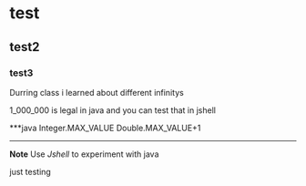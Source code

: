 # test
## test2
### test3

Durring class i learned about different infinitys

1_000_000 is legal in java and you can test that in jshell

***java
Integer.MAX_VALUE
Double.MAX_VALUE+1
***

**Note**
Use *Jshell* to experiment with java

just testing
